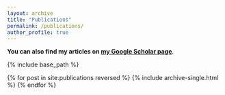 ```yaml
---
layout: archive
title: "Publications"
permalink: /publications/
author_profile: true
---
```


**You can also find my articles on [my Google Scholar page](https://scholar.google.com/citations?hl=zh-CN&user=oiu-yTYAAAAJ&view_op=list_works&sortby=pubdate)**.

{% include base_path %}

{% for post in site.publications reversed %}
  {% include archive-single.html %}
{% endfor %}
